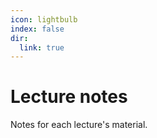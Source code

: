 ```yaml
---
icon: lightbulb
index: false
dir:
  link: true
---
```


# Lecture notes

Notes for each lecture's material.

<Catalog base="/notes" hideHeading="true" />
